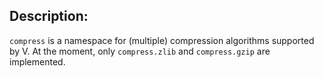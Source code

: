 ## Description:

`compress` is a namespace for (multiple) compression algorithms supported by V.
At the moment, only `compress.zlib` and `compress.gzip` are implemented.
